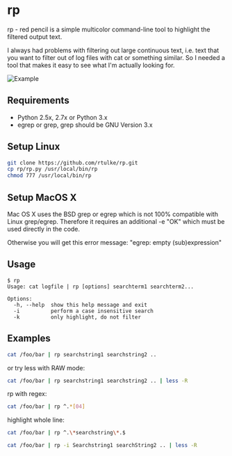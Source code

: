 rp
==

rp - red pencil is a simple multicolor command-line tool to highlight the filtered output text. 

I always had problems with filtering out large continuous text, i.e. text that you want to filter out of log files with cat or something similar. So I needed a tool that makes it easy to see what I'm actually looking for.

![Example](/images/rpen1.png)


Requirements
------------

* Python 2.5x, 2.7x or Python 3.x
* egrep or grep, grep should be GNU Version 3.x

Setup Linux
-----------

```bash
git clone https://github.com/rtulke/rp.git
cp rp/rp.py /usr/local/bin/rp
chmod 777 /usr/local/bin/rp
```

Setup MacOS X
-------------

Mac OS X uses the BSD grep or egrep which is not 100% compatible with Linux grep/egrep. Therefore it requires an additional -e "OK" which must be used directly in the code.

Otherwise you will get this error message: "egrep: empty (sub)expression"


Usage
-----

```
$ rp
Usage: cat logfile | rp [options] searchterm1 searchterm2...

Options:
  -h, --help  show this help message and exit
  -i          perform a case insensitive search
  -k          only highlight, do not filter
 ````

Examples
--------

```bash
cat /foo/bar | rp searchstring1 searchstring2 .. 
```

or try less with RAW mode:

```bash
cat /foo/bar | rp searchstring1 searchstring2 .. | less -R 
```

rp with regex:

```bash
cat /foo/bar | rp ^.*[04]
```

highlight whole line:

```bash
cat /foo/bar | rp ^.\*searchstring\*.$
```

```bash
cat /foo/bar | rp -i Searchstring1 searchString2 .. | less -R 
```
